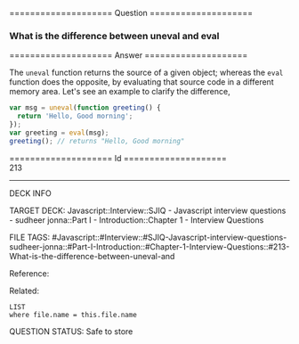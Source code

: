 ==================== Question ====================  

### What is the difference between uneval and eval  

==================== Answer ====================  

The `uneval` function returns the source of a given object; whereas the `eval`
function does the opposite, by evaluating that source code in a different memory
area. Let's see an example to clarify the difference,

```javascript
var msg = uneval(function greeting() {
  return 'Hello, Good morning';
});
var greeting = eval(msg);
greeting(); // returns "Hello, Good morning"
```

==================== Id ====================  
213
<!--ID: 1707879832168-->

---

DECK INFO

TARGET DECK: Javascript::Interview::SJIQ - Javascript interview questions - sudheer jonna::Part I - Introduction::Chapter 1 - Interview Questions

FILE TAGS: #Javascript::#Interview::#SJIQ-Javascript-interview-questions-sudheer-jonna::#Part-I-Introduction::#Chapter-1-Interview-Questions::#213-What-is-the-difference-between-uneval-and

Reference:

Related:

```dataview
LIST
where file.name = this.file.name
```
QUESTION STATUS: Safe to store
